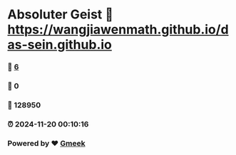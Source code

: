 # Absoluter Geist :link: https://wangjiawenmath.github.io/das-sein.github.io 
### :page_facing_up: [6](https://wangjiawenmath.github.io/das-sein.github.io/tag.html) 
### :speech_balloon: 0 
### :hibiscus: 128950 
### :alarm_clock: 2024-11-20 00:10:16 
### Powered by :heart: [Gmeek](https://github.com/Meekdai/Gmeek)
